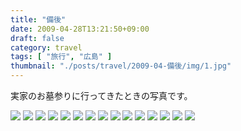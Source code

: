 ```yaml
---
title: "備後"
date: 2009-04-28T13:21:50+09:00
draft: false
category: travel
tags: [ "旅行", "広島" ]
thumbnail: "./posts/travel/2009-04-備後/img/1.jpg"
---
```

実家のお墓参りに行ってきたときの写真です。  
<!--more-->
![](./img/1.jpg)
![](./img/2.jpg)
![](./img/3.jpg)
![](./img/4.jpg)
![](./img/5.jpg)
![](./img/6.jpg)
![](./img/7.jpg)
![](./img/8.jpg)
![](./img/9.jpg)
![](./img/10.jpg)
![](./img/11.jpg)
![](./img/12.jpg)
![](./img/13.jpg)
![](./img/14.jpg)
![](./img/15.jpg)